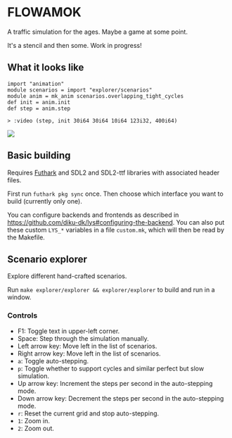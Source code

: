 # FLOWAMOK

A traffic simulation for the ages.  Maybe a game at some point.

It's a stencil and then some.  Work in progress!

## What it looks like

```futhark
import "animation"
module scenarios = import "explorer/scenarios"
module anim = mk_anim scenarios.overlapping_tight_cycles
def init = anim.init
def step = anim.step
```

```
> :video (step, init 30i64 30i64 10i64 123i32, 400i64)
```


![](README-img/b388d9a2ead1110133f62393776a621a-video.gif)


## Basic building

Requires [Futhark](http://futhark-lang.org) and SDL2 and SDL2-ttf
libraries with associated header files.

First run `futhark pkg sync` once.  Then choose which interface you want to
build (currently only one).

You can configure backends and frontends as described in
<https://github.com/diku-dk/lys#configuring-the-backend>.  You can also
put these custom `LYS_*` variables in a file `custom.mk`, which will
then be read by the Makefile.

## Scenario explorer

Explore different hand-crafted scenarios.

Run `make explorer/explorer && explorer/explorer` to build and run in a window.

### Controls

- F1: Toggle text in upper-left corner.
- Space: Step through the simulation manually.
- Left arrow key: Move left in the list of scenarios.
- Right arrow key: Move left in the list of scenarios.
- `a`: Toggle auto-stepping.
- `p`: Toggle whether to support cycles and similar perfect but slow simulation.
- Up arrow key: Increment the steps per second in the auto-stepping mode.
- Down arrow key: Decrement the steps per second in the auto-stepping mode.
- `r`: Reset the current grid and stop auto-stepping.
- `1`: Zoom in.
- `2`: Zoom out.

